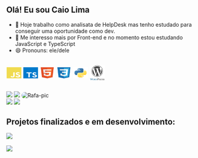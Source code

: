 ## Olá! Eu sou Caio Lima

- 🔭 Hoje trabalho como analisata de HelpDesk mas tenho estudado para conseguir uma oportunidade como dev.
- 🌱 Me interesso mais por Front-end e no momento estou estudando JavaScript e TypeScript
- 😄 Pronouns: ele/dele

<div style="display: inline_block"><br>
  <img align="center" alt="Js" height="30" width="40" src="https://raw.githubusercontent.com/devicons/devicon/master/icons/javascript/javascript-plain.svg">
  <img align="center" alt="Ts" height="30" width="40" src="https://raw.githubusercontent.com/devicons/devicon/master/icons/typescript/typescript-plain.svg">
  <img align="center" alt="HTML" height="30" width="40" src="https://raw.githubusercontent.com/devicons/devicon/master/icons/html5/html5-original.svg">
  <img align="center" alt="CSS" height="30" width="40" src="https://raw.githubusercontent.com/devicons/devicon/master/icons/css3/css3-original.svg">
  <img align="center" alt="Python" height="30" width="40" src="https://raw.githubusercontent.com/devicons/devicon/master/icons/python/python-original.svg">
  <img align="center" alt="Woedpress height="30" width="40" src="https://raw.githubusercontent.com/devicons/devicon/master/icons/wordpress/wordpress-original.svg">
  
 </div>
  
  ##
 <div>
      
  <img height= "180em" src= "https://github-readme-stats.vercel.app/api?username=caioaugustolima&show_icons=true&theme=dark" >
  <img height= "180em" src= "https://github-readme-stats.vercel.app/api/top-langs/?username=caioaugustolima&layout=compact&theme=dark" >
  <img height= "180em" alt="Rafa-pic" height="150" style="border-radius:50px;" src="https://user-images.githubusercontent.com/50187646/230171436-818ca2c8-3740-46f2-b8bf-934dbbddc920.png">

</div>

 
 
<div> 
   <a href="https://www.instagram.com/caioaugustolima" target="_blank"><img src="https://img.shields.io/badge/-Instagram-%23E4405F?style=for-the-badge&logo=instagram&logoColor=white" target="_blank"></a>
  <a href="https://www.linkedin.com/in/caio-augusto-lima-de-carvalho-8bb109196" target="_blank"><img src="https://img.shields.io/badge/-LinkedIn-%230077B5?style=for-the-badge&logo=linkedin&logoColor=white" target="_blank"></a> 
  
</div>



<div>
 
  ## Projetos finalizados e em desenvolvimento:
  
  <a href="https://robotron-caio.netlify.app/"><img src="https://user-images.githubusercontent.com/50187646/230177531-f9dafdf1-9368-4b1e-96e0-5b1fffc5178d.png"></a>
  
  <a href="https://memes-midi.netlify.app/"><img src="https://user-images.githubusercontent.com/50187646/230181109-6f939cb5-4a5f-470a-92d7-3b92de4e9d16.gif"></a>

</div>



